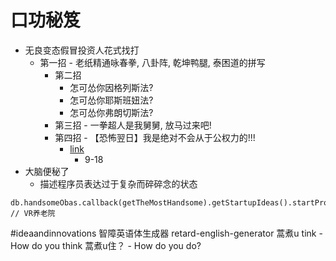 # 口功秘笈
- 无良变态假冒投资人花式找打
  - 第一招 - 老纸精通咏春拳, 八卦阵, 乾坤鸭腿, 泰困道的拼写
    - 第二招 
      - 怎可怂你因格列斯法?
      - 怎可怂你耶斯班妞法?
      - 怎可怂你弗朗切斯法?
    - 第三招 - 一拳超人是我舅舅, 放马过来吧!
    - 第四招 - 【恐怖翌日】我是绝对不会从于公权力的!!!
      - [link](https://www.youtube.com/watch?v=rG6BeKZhP44)
        - 9-18
- 大脑便秘了
  - 描述程序员表达过于复杂而碎碎念的状态

```
db.handsomeObas.callback(getTheMostHandsome).getStartupIdeas().startProducingBullshit(); // VR养老院
```

#ideaandinnovations 
智障英语体生成器 retard-english-generator
蒿煮u tink - How do you think
蒿煮u住？ - How do you do?
